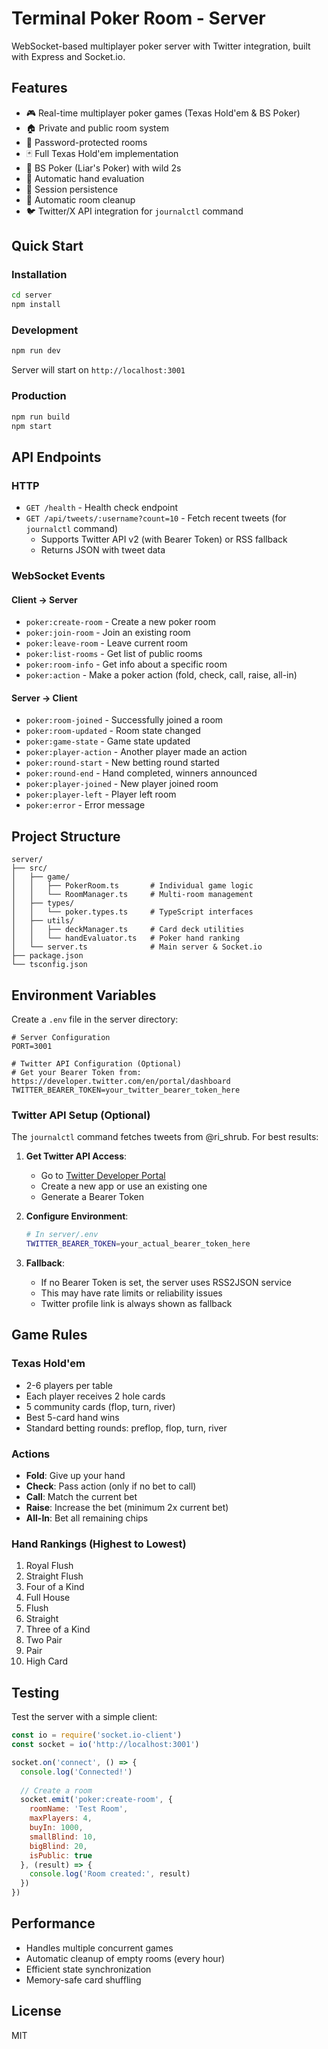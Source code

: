 # Terminal Poker Room - Server

WebSocket-based multiplayer poker server with Twitter integration, built with Express and Socket.io.

## Features

- 🎮 Real-time multiplayer poker games (Texas Hold'em & BS Poker)
- 🏠 Private and public room system
- 🔐 Password-protected rooms
- 🃏 Full Texas Hold'em implementation
- 🎴 BS Poker (Liar's Poker) with wild 2s
- 🎯 Automatic hand evaluation
- 💾 Session persistence
- 🧹 Automatic room cleanup
- 🐦 Twitter/X API integration for `journalctl` command

## Quick Start

### Installation

```bash
cd server
npm install
```

### Development

```bash
npm run dev
```

Server will start on `http://localhost:3001`

### Production

```bash
npm run build
npm start
```

## API Endpoints

### HTTP

- `GET /health` - Health check endpoint
- `GET /api/tweets/:username?count=10` - Fetch recent tweets (for `journalctl` command)
  - Supports Twitter API v2 (with Bearer Token) or RSS fallback
  - Returns JSON with tweet data

### WebSocket Events

#### Client -> Server

- `poker:create-room` - Create a new poker room
- `poker:join-room` - Join an existing room
- `poker:leave-room` - Leave current room
- `poker:list-rooms` - Get list of public rooms
- `poker:room-info` - Get info about a specific room
- `poker:action` - Make a poker action (fold, check, call, raise, all-in)

#### Server -> Client

- `poker:room-joined` - Successfully joined a room
- `poker:room-updated` - Room state changed
- `poker:game-state` - Game state updated
- `poker:player-action` - Another player made an action
- `poker:round-start` - New betting round started
- `poker:round-end` - Hand completed, winners announced
- `poker:player-joined` - New player joined room
- `poker:player-left` - Player left room
- `poker:error` - Error message

## Project Structure

```
server/
├── src/
│   ├── game/
│   │   ├── PokerRoom.ts       # Individual game logic
│   │   └── RoomManager.ts     # Multi-room management
│   ├── types/
│   │   └── poker.types.ts     # TypeScript interfaces
│   ├── utils/
│   │   ├── deckManager.ts     # Card deck utilities
│   │   └── handEvaluator.ts   # Poker hand ranking
│   └── server.ts              # Main server & Socket.io
├── package.json
└── tsconfig.json
```

## Environment Variables

Create a `.env` file in the server directory:

```env
# Server Configuration
PORT=3001

# Twitter API Configuration (Optional)
# Get your Bearer Token from: https://developer.twitter.com/en/portal/dashboard
TWITTER_BEARER_TOKEN=your_twitter_bearer_token_here
```

### Twitter API Setup (Optional)

The `journalctl` command fetches tweets from @ri_shrub. For best results:

1. **Get Twitter API Access**:
   - Go to [Twitter Developer Portal](https://developer.twitter.com/en/portal/dashboard)
   - Create a new app or use an existing one
   - Generate a Bearer Token

2. **Configure Environment**:
   ```bash
   # In server/.env
   TWITTER_BEARER_TOKEN=your_actual_bearer_token_here
   ```

3. **Fallback**:
   - If no Bearer Token is set, the server uses RSS2JSON service
   - This may have rate limits or reliability issues
   - Twitter profile link is always shown as fallback

## Game Rules

### Texas Hold'em

- 2-6 players per table
- Each player receives 2 hole cards
- 5 community cards (flop, turn, river)
- Best 5-card hand wins
- Standard betting rounds: preflop, flop, turn, river

### Actions

- **Fold**: Give up your hand
- **Check**: Pass action (only if no bet to call)
- **Call**: Match the current bet
- **Raise**: Increase the bet (minimum 2x current bet)
- **All-In**: Bet all remaining chips

### Hand Rankings (Highest to Lowest)

1. Royal Flush
2. Straight Flush
3. Four of a Kind
4. Full House
5. Flush
6. Straight
7. Three of a Kind
8. Two Pair
9. Pair
10. High Card

## Testing

Test the server with a simple client:

```javascript
const io = require('socket.io-client')
const socket = io('http://localhost:3001')

socket.on('connect', () => {
  console.log('Connected!')
  
  // Create a room
  socket.emit('poker:create-room', {
    roomName: 'Test Room',
    maxPlayers: 4,
    buyIn: 1000,
    smallBlind: 10,
    bigBlind: 20,
    isPublic: true
  }, (result) => {
    console.log('Room created:', result)
  })
})
```

## Performance

- Handles multiple concurrent games
- Automatic cleanup of empty rooms (every hour)
- Efficient state synchronization
- Memory-safe card shuffling

## License

MIT

